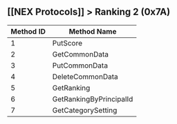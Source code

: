 ## [[NEX Protocols]] > Ranking 2 (0x7A)

| Method ID | Method Name |
| --- | --- |
| 1 | PutScore |
| 2 | GetCommonData |
| 3 | PutCommonData |
| 4 | DeleteCommonData |
| 5 | GetRanking |
| 6 | GetRankingByPrincipalId |
| 7 | GetCategorySetting |